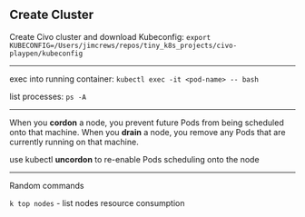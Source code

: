 
## Create Cluster
Create Civo cluster and download Kubeconfig: ```export KUBECONFIG=/Users/jimcrews/repos/tiny_k8s_projects/civo-playpen/kubeconfig```

---
exec into running container: ```kubectl exec -it <pod-name> -- bash```

list processes: ```ps -A```

---

When you **cordon** a node, you prevent future Pods from being scheduled onto that machine. When you **drain** a node, you remove any Pods that are currently running on that machine.

use kubectl **uncordon** to re-enable Pods scheduling onto the node

---

Random commands

```k top nodes``` - list nodes resource consumption